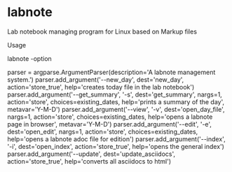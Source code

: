 # labnote
Lab notebook managing program for Linux based on Markup files


Usage

labnote -option

parser = argparse.ArgumentParser(description='A labnote management system.')
parser.add_argument('--new_day', dest='new_day', action='store_true',
                    help='creates today file in the lab notebook')
parser.add_argument('--get_summary', '-s', dest='get_summary', nargs=1,
                    action='store', choices=existing_dates,
                    help='prints a summary of the day', metavar='Y-M-D')
parser.add_argument('--view', '-v', dest='open_day_file', nargs=1,
                    action='store', choices=existing_dates,
                    help='opens a labnote page in browser',
                    metavar='Y-M-D')
parser.add_argument('--edit', '-e', dest='open_edit', nargs=1,
                    action='store', choices=existing_dates,
                    help='opens a labnote adoc file for edition')
parser.add_argument('--index', '-i', dest='open_index',
                    action='store_true',
                    help='opens the general index')
parser.add_argument('--update', dest='update_asciidocs',
                    action='store_true',
                    help='converts all asciidocs to html')
